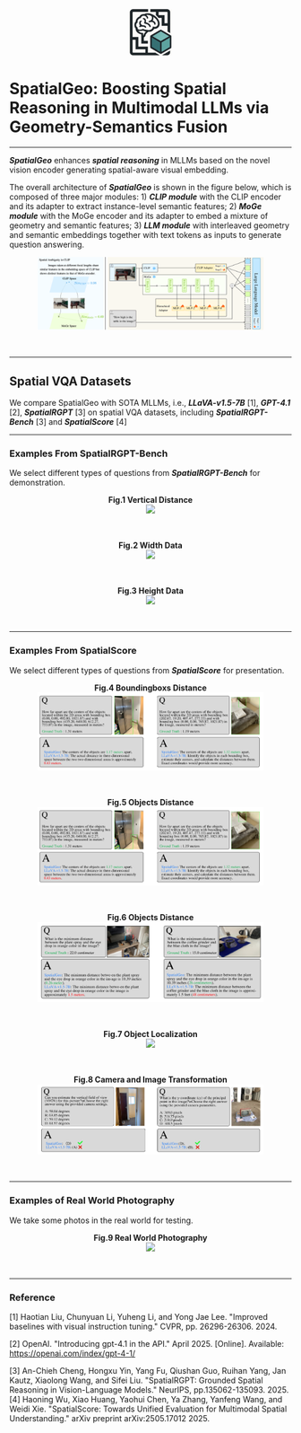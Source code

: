 <p align="center">
  <img src="READMEimages/SpatialGeo.png" width="15%"/>
</p>

# SpatialGeo: Boosting Spatial Reasoning in Multimodal LLMs via Geometry-Semantics Fusion
______________________________________________________________________

***SpatialGeo*** enhances ***spatial reasoning*** in MLLMs based on the novel vision encoder generating spatial-aware visual embedding.

The overall architecture of ***SpatialGeo*** is shown in the figure below, which is composed of three major modules: 1) ***CLIP module*** with the CLIP encoder and its adapter to extract instance-level semantic features; 2) ***MoGe module*** with the MoGe encoder and its adapter to embed a mixture of geometry and semantic features; 3) ***LLM module*** with interleaved geometry and semantic embeddings together with text tokens as inputs to generate question answering.

<p align="center">
  <img src="READMEimages/structure.png" width="80%"/>
</p>
<br>  <!-- 增加一个空行 -->

______________________________________________________________________

## Spatial VQA Datasets
We compare SpatialGeo with SOTA MLLMs, i.e., ***LLaVA-v1.5-7B*** [1], ***GPT-4.1*** [2], ***SpatialRGPT*** [3] on spatial VQA datasets, including ***SpatialRGPT-Bench*** [3] and ***SpatialScore*** [4]

______________________________________________________________________

### Examples From SpatialRGPT-Bench
We select different types of questions from ***SpatialRGPT-Bench*** for demonstration.
<p align="center">
  <strong>Fig.1 Vertical Distance</strong><br>
  <img src="READMEimages/rgpt2.png" width="80%"/>
</p>   

<br>  <!-- 增加一个空行 -->

<p align="center">
  <strong>Fig.2 Width Data</strong><br>
  <img src="READMEimages/rgpt3.png" width="80%"/>
</p>    

<br>  <!-- 增加一个空行 -->

<p align="center">
  <strong>Fig.3 Height Data</strong><br>
  <img src="READMEimages/rgpt4.png" width="80%"/>
</p>
<br>  <!-- 增加一个空行 -->

______________________________________________________________________

### Examples From SpatialScore
We select different types of questions from ***SpatialScore*** for presentation.
<p align="center">
  <strong>Fig.4 Boundingboxs Distance</strong><br>
  <img src="READMEimages/spatialscoreDepthanddistance.png" width="80%"/>
</p>   

<br>  <!-- 增加一个空行 -->

<p align="center">
  <strong>Fig.5 Objects Distance</strong><br>
  <img src="READMEimages/spatialscoredepthanddistance.png" width="80%"/>
</p>    

<br>  <!-- 增加一个空行 -->

<p align="center">
  <strong>Fig.6 Objects Distance</strong><br>
  <img src="READMEimages/spatialscoredepth.png" width="80%"/>
</p>    

<br>  <!-- 增加一个空行 -->

<p align="center">
  <strong>Fig.7 Object Localization</strong><br>
  <img src="READMEimages/spatialscoreObjectLocalization.png" width="80%"/>
</p>
<br>  <!-- 增加一个空行 -->

<p align="center">
  <strong>Fig.8 Camera and Image Transformation</strong><br>
  <img src="READMEimages/spatialscoreCameraandImageTransformation.png" width="80%"/>
</p>

<br>  <!-- 增加一个空行 -->
______________________________________________________________________

### Examples of Real World Photography
We take some photos in the real world for testing.
<p align="center">
  <strong>Fig.9 Real World Photography</strong><br>
  <img src="READMEimages/realworld.png" width="80%"/>
</p>
<br>  <!-- 增加一个空行 -->

______________________________________________________________________

### Reference

[1] Haotian Liu, Chunyuan Li, Yuheng Li, and Yong Jae Lee. "Improved baselines with visual instruction tuning." CVPR, pp. 26296-26306. 2024.​

[2] OpenAI. "Introducing gpt-4.1 in the API." April 2025. [Online]. Available: https://openai.com/index/gpt-4-1/ 

[3] An-Chieh Cheng, Hongxu Yin, Yang Fu, Qiushan Guo, Ruihan Yang, Jan Kautz, Xiaolong Wang, and Sifei Liu. "SpatialRGPT: Grounded Spatial Reasoning in Vision-Language Models." NeurIPS, pp.135062-135093. 2025.
[4] Haoning Wu, Xiao Huang, Yaohui Chen, Ya Zhang, Yanfeng Wang, and Weidi Xie. "SpatialScore: Towards Unified Evaluation for Multimodal Spatial Understanding." arXiv preprint arXiv:2505.17012  2025.​

